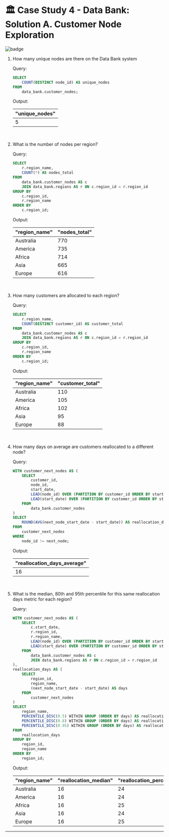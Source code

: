 # :classical_building: Case Study 4 - Data Bank: Solution A. Customer Node Exploration

![badge](https://img.shields.io/badge/PostgreSQL-4169e1?style=for-the-badge&logo=postgresql&logoColor=white)

1. How many unique nodes are there on the Data Bank system

    Query:

    ```sql
    SELECT
        COUNT(DISTINCT node_id) AS unique_nodes
    FROM
        data_bank.customer_nodes;
    ```

    Output:

    | "unique_nodes" |
    |----------------|
    | 5              |

    <br>

2. What is the number of nodes per region?

    Query:

    ```sql
    SELECT
        r.region_name,
        COUNT(*) AS nodes_total
    FROM
        data_bank.customer_nodes AS c
        JOIN data_bank.regions AS r ON c.region_id = r.region_id
    GROUP BY
        c.region_id,
        r.region_name
    ORDER BY
        c.region_id;
    ```

    Output:

    | "region_name" | "nodes_total" |
    |---------------|---------------|
    | Australia     | 770           |
    | America       | 735           |
    | Africa        | 714           |
    | Asia          | 665           |
    | Europe        | 616           |

    <br>

3. How many customers are allocated to each region?

    Query:

    ```sql
    SELECT
        r.region_name,
        COUNT(DISTINCT customer_id) AS customer_total
    FROM
        data_bank.customer_nodes AS c
        JOIN data_bank.regions AS r ON c.region_id = r.region_id
    GROUP BY
        c.region_id,
        r.region_name
    ORDER BY
        c.region_id;
    ```

    Output:

    | "region_name" | "customer_total" |
    |---------------|------------------|
    | Australia     | 110              |
    | America       | 105              |
    | Africa        | 102              |
    | Asia          | 95               |
    | Europe        | 88               |

    <br>

4. How many days on average are customers reallocated to a different node?

    Query:

    ```sql
    WITH customer_next_nodes AS (
        SELECT
            customer_id,
            node_id,
            start_date,
            LEAD(node_id) OVER (PARTITION BY customer_id ORDER BY start_date) AS next_node,
            LEAD(start_date) OVER (PARTITION BY customer_id ORDER BY start_date) AS next_node_start_date
        FROM
            data_bank.customer_nodes
    )
    SELECT
        ROUND(AVG(next_node_start_date - start_date)) AS reallocation_days_average
    FROM
        customer_next_nodes
    WHERE
        node_id != next_node;
    ```

    Output:

    | "reallocation_days_average" |
    |-----------------------------|
    | 16                          |

    <br>

5. What is the median, 80th and 95th percentile for this same reallocation days metric for each region?

    Query:

    ```sql
    WITH customer_next_nodes AS (
        SELECT
            c.start_date,
            r.region_id,
            r.region_name,
            LEAD(node_id) OVER (PARTITION BY customer_id ORDER BY start_date) AS next_node,
            LEAD(start_date) OVER (PARTITION BY customer_id ORDER BY start_date) AS next_node_start_date
        FROM
            data_bank.customer_nodes AS c
            JOIN data_bank.regions AS r ON c.region_id = r.region_id
    ),
    reallocation_days AS (
        SELECT
            region_id,
            region_name,
            (next_node_start_date - start_date) AS days
        FROM
            customer_next_nodes
    )
    SELECT
        region_name,
        PERCENTILE_DISC(0.5) WITHIN GROUP (ORDER BY days) AS reallocation_median,
        PERCENTILE_DISC(0.8) WITHIN GROUP (ORDER BY days) AS reallocation_percentile_80,
        PERCENTILE_DISC(0.95) WITHIN GROUP (ORDER BY days) AS reallocation_percentile_95
    FROM
        reallocation_days
    GROUP BY
        region_id,
        region_name
    ORDER BY
        region_id;
    ```

    Output:

    | "region_name" | "reallocation_median" | "reallocation_percentile_80" | "reallocation_percentile_95" |
    |---------------|-----------------------|------------------------------|------------------------------|
    | Australia     | 16                    | 24                           | 29                           |
    | America       | 16                    | 24                           | 29                           |
    | Africa        | 16                    | 25                           | 29                           |
    | Asia          | 16                    | 24                           | 29                           |
    | Europe        | 16                    | 25                           | 29                           |

---
